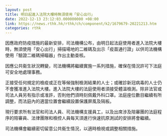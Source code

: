 ```yaml
---
layout: post
title: 明日起進入法院大樓時無須使用「安心出行」
date: 2022-12-13 23:12:03.000000000 +08:00
link: https://news.rthk.hk/rthk/ch/component/k2/1679679-20221213.htm
categories: rthk
---
```


因應政府防疫措施的最新安排，司法機構公布，由明日起法庭使用者進入法院大樓時，無須使用「安心出行」掃描場地的二維碼及出示「疫苗通行證」以供司法機構使用「驗證二維碼掃瞄器」作出主動查核。

因應公共衞生狀況轉變，司法機構將繼續實施一系列措施，確保在情況許可下法庭可安全地處理事務。

正接受任何規定的檢疫或正在等候強制檢測結果的人士；或確診新冠病毒的人士仍不會獲准進入法院大樓。進入法院大樓的法庭使用者須接受體溫檢測。除非法官或司法人員另有指示或准許，否則他們須時刻佩戴外科口罩。法庭座位數目繼續有所調整，而法庭內的適當位置會繼續設置保護屏風及隔板。

現行要求所有法官和司法人員、司法機構支援員工，以及出席涉及陪審團的法庭程序的陪審員、法律團隊和檢控人員每天須進行快速抗原測試的安排將會繼續。

司法機構會繼續密切留意公共衞生情況，以適時檢視或調整相關措施。
